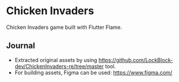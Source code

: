 # Chicken Invaders

Chicken Invaders game built with Flutter Flame.

## Journal

- Extracted original assets by using https://github.com/LockBlock-dev/ChickenInvaders-re/tree/master tool.
- For building assets, Figma can be used: https://www.figma.com/